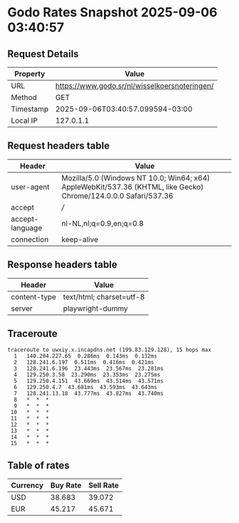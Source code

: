 # Godo Rates Snapshot 2025-09-06 03:40:57
## Request Details

| Property | Value |
|----------|-------|
| URL | https://www.godo.sr/nl/wisselkoersnoteringen/ |
| Method | GET |
| Timestamp | 2025-09-06T03:40:57.099594-03:00 |
| Local IP | 127.0.1.1 |
    
## Request headers table

| Header | Value |
|--------|-------|
| user-agent | Mozilla/5.0 (Windows NT 10.0; Win64; x64) AppleWebKit/537.36 (KHTML, like Gecko) Chrome/124.0.0.0 Safari/537.36 |
| accept | */* |
| accept-language | nl-NL,nl;q=0.9,en;q=0.8 |
| connection | keep-alive |

    
## Response headers table
| Header | Value |
|--------|-------|
| content-type | text/html; charset=utf-8 |
| server | playwright-dummy |

## Traceroute 

```
traceroute to uwxiy.x.incapdns.net (199.83.129.128), 15 hops max
  1   140.204.227.65  0.286ms  0.143ms  0.132ms 
  2   128.241.6.197  0.511ms  0.416ms  0.421ms 
  3   128.241.6.196  23.443ms  23.567ms  23.281ms 
  4   129.250.3.58  23.290ms  23.353ms  23.275ms 
  5   129.250.4.151  43.669ms  43.514ms  43.571ms 
  6   129.250.4.7  43.681ms  43.593ms  43.643ms 
  7   128.241.13.18  43.777ms  43.827ms  43.740ms 
  8   *  *  * 
  9   *  *  * 
 10   *  *  * 
 11   *  *  * 
 12   *  *  * 
 13   *  *  * 
 14   *  *  * 
 15   *  *  * 

```


## Table of rates

| Currency | Buy Rate | Sell Rate |
|----------|----------|-----------|
| USD | 38.683 | 39.072 |
| EUR | 45.217 | 45.671 |
